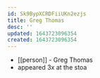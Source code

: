 ```yaml
---
id: Sk9BypXCRDFiiUKn2ezjs
title: Greg Thomas
desc: ''
updated: 1643723096354
created: 1643723096354
---
```



- [[person]] - Greg Thomas
- appeared 3x at the stoa
